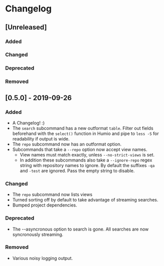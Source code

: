 # Changelog

## [Unreleased]

### Added

### Changed

### Deprecated

### Removed


## [0.5.0] - 2019-09-26

### Added

- A Changelog! :)
- The `search` subcommand has a new outformat `table`. Filter out fields beforehand with the `select()` function in Humio and pipe to `less -S` for readability if output is wide.
- The `repo` subcommand now has an outformat option.
- Subcommands that take a `--repo` option now accept view names.
  - View names must match exactly, unless `--no-strict-views` is set.
  - In addition these subcommands also take a `--ignore-repo` regex string with repository names to ignore. By default the suffixes `-qa` and `-test` are ignored. Pass the empty string to disable.

### Changed

- The `repo` subcommand now lists views
- Turned sorting off by default to take advantage of streaming searches.
- Bumped project dependencies.

### Deprecated

- The --asyncronous option to search is gone. All searches are now syncronously streaming.

### Removed

- Various noisy logging output.
